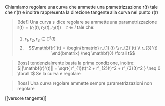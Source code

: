Chiamiamo regolare una curva che ammette una prametrizzazione $\mathbf{r}(t)$ tale che $r'(t)$ e inoltre rappresenta la direzione tangente alla curva nel punto $\mathbf{r}(t)$


>[!def]
>Una curva si dice regolare se ammette una parametrizzazione $\mathbf{r}(t) = (r_{1}(t), r_{2}(t), r_{3}(t))\quad t\in I$ tale che:
>1. $r_{1},r_{2},r_{3} \in C^1(I)$
>2. $$\mathbf{r}'(t) = \begin{bmatrix}
>r_{1}'(t) \\
>r_{2}'(t) \\
>r_{3}'(t)
>\end{bmatrix} \neq \mathbf{0} \forall t$$


>[!oss]
>tendenzialmente basta la prima condizione, inoltre:
>$||\mathbf{r}'(t)|| = \sqrt{ r'_{1}(t)^2 + r'_{2}(t)^2 + r'_{3}(t)^2 } \neq 0 \forall t$
>Se la curva è regolare

>[!oss]
>Una curva regolare ammette sempre parametrizzazioni non regolare

[[versore tangente]]
